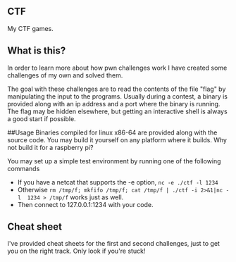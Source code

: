 ## CTF
My CTF games.


## What is this?
In order to learn more about how pwn challenges work I have created some challenges of my own and solved them.

The goal with these challenges are to read the contents of the file "flag" by manipulating the input to the programs. Usually during a contest, a binary is provided along with an ip address and a port where the binary is running. The flag may be hidden elsewhere, but getting an interactive shell is always a good start if possible.

##Usage
Binaries compiled for linux x86-64 are provided along with the source code. You may build it yourself on any platform where it builds. Why not build it for a raspberry pi?

You may set up a simple test environment by running one of the following commands 

* If you have a netcat that supports the -e option, `nc -e ./ctf -l 1234` 
* Otherwise `rm /tmp/f; mkfifo /tmp/f; cat /tmp/f | ./ctf -i 2>&1|nc -l  1234 > /tmp/f` works just as well.
* Then connect to 127.0.0.1:1234 with your code.

## Cheat sheet
I've provided cheat sheets for the first and second challenges, just to get you on the right track. Only look if you're stuck!
